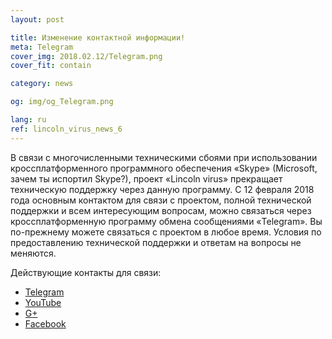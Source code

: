 ```yaml
---
layout: post

title: Изменение контактной информации!
meta: Telegram
cover_img: 2018.02.12/Telegram.png
cover_fit: contain

category: news

og: img/og_Telegram.png

lang: ru
ref: lincoln_virus_news_6
---
```


В связи с многочисленными техническими сбоями при использовании кроссплатформенного программного обеспечения «Skype» (Microsoft, зачем ты испортил Skype?), проект «Lincoln virus» прекращает техническую поддержку через данную программу.
С 12 февраля 2018 года основным контактом для связи с проектом, полной технической поддержки и всем интересующим вопросам, можно связаться через кроссплатформенную программу обмена сообщениями «Telegram».
Вы по-прежнему можете связаться с проектом в любое время.
Условия по предоставлению технической поддержки и ответам на вопросы не меняются.

Действующие контакты для связи:
- <a href="https://t.me/chutkoy" target="_blank">Telegram</a>
- <a href="https://www.youtube.com/channel/UCiAxh-kQbW00em5SX1I5n6Q" target="_blank">YouTube</a>
- <a href="https://plus.google.com/+%D0%95%D0%B2%D0%B3%D0%B5%D0%BD%D0%B8%D0%B9%D0%A0%D1%83%D1%81%D1%81%D0%BA%D0%B8%D0%B9%D0%A7%D1%83%D1%82%D0%BA%D0%BE%D0%B989" target="_blank">G+</a>
- <a href="https://www.facebook.com/lincolnvirus" target="_blank">Facebook</a>

